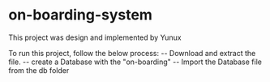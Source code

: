 # on-boarding-system

This project was design and implemented by Yunux

To run this project, follow the below process:
-- Download and extract the file.
-- create a Database with the "on-boarding"
-- Import the Database file from the db folder
